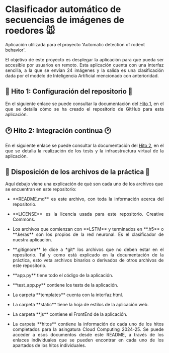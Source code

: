 # Clasificador automático de secuencias de imágenes de roedores 🐭

Aplicación utilizada para el proyecto 'Automatic detection of rodent behavior'.

<p align="justify">El objetivo de este proyecto es desplegar la aplicación para que pueda ser accesible por usuarios en remoto. Esta aplicación cuenta con una interfaz sencilla, a la que se envían 24 imágenes y la salida es una clasificación dada por el modelo de Inteligencia Artificial mencionado con anterioridad.</p>

## 🔧 Hito 1: Configuración del repositorio 🔧

<p align="justify">En el siguiente enlace se puede consultar la documentación del <a href="https://github.com/Angburmun/image-sequence-classifier/blob/main/hitos/hito1.md">Hito 1</a>, en el que se detalla cómo se ha creado el repositorio de GitHub para esta aplicación.</p>

## 🕐 Hito 2: Integración continua 🕐

<p align="justify">En el siguiente enlace se puede consultar la documentación del <a href="https://github.com/Angburmun/image-sequence-classifier/blob/main/hitos/hito2.md">Hito 2</a>, en el que se detalla la realización de los tests y la infraestructura virtual de la aplicación.</p>

## 📂 Disposición de los archivos de la práctica 📂

  Aquí debajo viene una explicación de qué son cada uno de los archivos que se encuentran en este repositorio:
   - <p align="justify">**README.md** es este archivo, con toda la información acerca del repositorio.</p>
   - <p align="justify">**LICENSE** es la licencia usada para este repositorio. Creative Commons.</p>
   - <p align="justify">Los archivos que comienzan con **LSTM** y terminados en **.h5** o **.keras** son los propios de la red neuronal. Es el clasificador de nuestra aplicación.</p>
   - <p align="justify">**.gitignore** le dice a *git* los archivos que no deben estar en el repositorio. Tal y como está explicado en la documentación de la práctica, esto veta archivos binarios o derivados de otros archivos de este repositorio.</p>
   - <p align="justify">**app.py** tiene todo el código de la aplicación.</p>
   - <p align="justify">**test_app.py** contiene los tests de la aplicación.</p>
   - <p align="justify">La carpeta **templates** cuenta con la interfaz html.</p>
   - <p align="justify">La carpeta **static** tiene la hoja de estilos de la aplicación web.</p>
   - <p align="justify">La carpeta **js** contiene el FrontEnd de la aplicación.</p>
   - <p align="justify">La carpeta **hitos** contiene la información de cada uno de los hitos completados para la asingatura Cloud Computing 2024-25. Se puede acceder a esos documentos desde este README, a través de los enlaces individuales que se pueden encontrar en cada uno de los apartados de los hitos individuales.</p>
